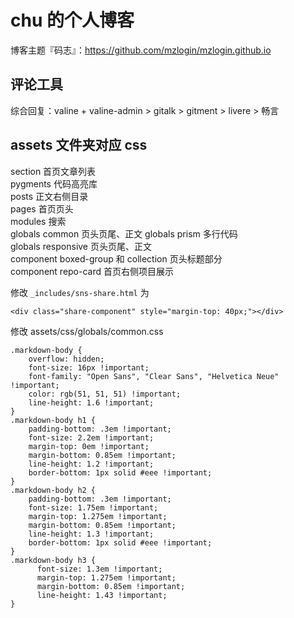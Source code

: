 # chu 的个人博客
博客主题『码志』：<https://github.com/mzlogin/mzlogin.github.io>  

## 评论工具
综合回复：valine + valine-admin > gitalk > gitment > livere > 畅言

## assets 文件夹对应 css
section 首页文章列表  
pygments 代码高亮库  
posts 正文右侧目录  
pages 首页页头  
modules 搜索  
globals common 页头页尾、正文
globals prism 多行代码  
globals responsive 页头页尾、正文  
component boxed-group 和 collection 页头标题部分  
component repo-card 首页右侧项目展示 

修改 `_includes/sns-share.html` 为
```
<div class="share-component" style="margin-top: 40px;"></div>
```
修改 assets/css/globals/common.css
```
.markdown-body {
    overflow: hidden;
    font-size: 16px !important;
    font-family: "Open Sans", "Clear Sans", "Helvetica Neue" !important;
    color: rgb(51, 51, 51) !important;
    line-height: 1.6 !important;
}
.markdown-body h1 {
    padding-bottom: .3em !important;
    font-size: 2.2em !important;
    margin-top: 0em !important;
    margin-bottom: 0.85em !important;
    line-height: 1.2 !important;
    border-bottom: 1px solid #eee !important;
}
.markdown-body h2 {
    padding-bottom: .3em !important;
    font-size: 1.75em !important;
    margin-top: 1.275em !important;
    margin-bottom: 0.85em !important;
    line-height: 1.3 !important;
    border-bottom: 1px solid #eee !important;
}
.markdown-body h3 {
      font-size: 1.3em !important;
      margin-top: 1.275em !important;
      margin-bottom: 0.85em !important;
      line-height: 1.43 !important;
}
```
